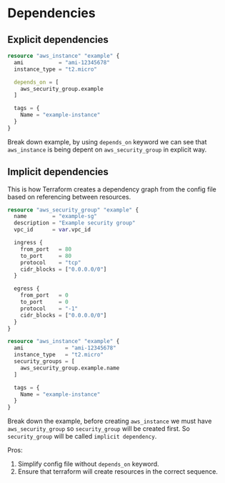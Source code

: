 # Dependencies

## Explicit dependencies

```tf
resource "aws_instance" "example" {
  ami           = "ami-12345678"
  instance_type = "t2.micro"

  depends_on = [
    aws_security_group.example
  ]

  tags = {
    Name = "example-instance"
  }
}
```

Break down example, by using `depends_on` keyword we can see that `aws_instance` is being depent on `aws_security_group` in explicit way.

## Implicit dependencies

This is how Terraform creates a dependency graph from the config file based on referencing between resources.

```tf
resource "aws_security_group" "example" {
  name        = "example-sg"
  description = "Example security group"
  vpc_id      = var.vpc_id

  ingress {
    from_port   = 80
    to_port     = 80
    protocol    = "tcp"
    cidr_blocks = ["0.0.0.0/0"]
  }

  egress {
    from_port   = 0
    to_port     = 0
    protocol    = "-1"
    cidr_blocks = ["0.0.0.0/0"]
  }
}

resource "aws_instance" "example" {
  ami             = "ami-12345678"
  instance_type   = "t2.micro"
  security_groups = [
    aws_security_group.example.name
  ]

  tags = {
    Name = "example-instance"
  }
}
```

Break down the example, before creating `aws_instance` we must have `aws_security_group` so `security_group` will be created first. So `security_group` will be called `implicit dependency`.

Pros:

1. Simplify config file without `depends_on` keyword.
2. Ensure that terraform will create resources in the correct sequence.
